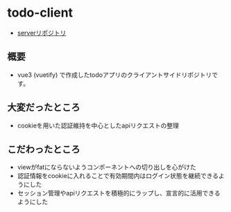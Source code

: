 # todo-client

- [serverリポジトリ](https://github.com/pisces2336/todo-server)

## 概要

- vue3 (vuetify) で作成したtodoアプリのクライアントサイドリポジトリです。

## 大変だったところ

- cookieを用いた認証維持を中心としたapiリクエストの整理

## こだわったところ

- viewがfatにならないようコンポーネントへの切り出しを心がけた
- 認証情報をcookieに入れることで有効期間内はログイン状態を継続できるようにした
- セッション管理やapiリクエストを積極的にラップし、宣言的に活用できるようにした
